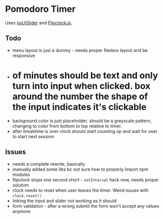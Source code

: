 # Pomodoro Timer

Uses [noUiSlider](http://refreshless.com/nouislider) and [FlipclockJs](http://flipclockjs.com/).

## Todo

- menu layout is just a dummy - needs proper flexbox layout and be responsive
- # of minutes should be text and only turn into input when clicked. box around the number the shape of the input indicates it's clickable
- background color is just placeholder. should be a greyscale pattern, changing to color from bottom to top relative to timer.
- after breaktime is over clock should start counting up and wait for user to start next session

## Issues

- needs a complete rewrite, basically
- manually added some libs bc not sure how to properly import npm modules
- flipclock stops one second short - `setInterval` hack now, needs proper solution
- clock needs to reset when user leaves the timer. Weird issues with `clock.reset()`
- linking the input and slider not working as it should
- form validation - after a wrong submit the form won't accept any values anymore

